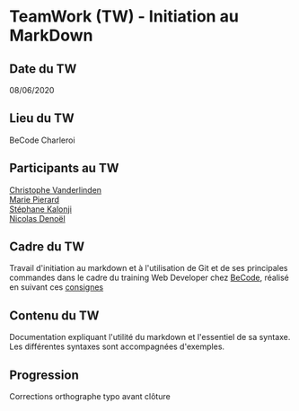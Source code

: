 # TeamWork (TW) - Initiation au **M**ark**D**own

## Date du TW
08/06/2020

## Lieu du TW
BeCode Charleroi 

## Participants au TW
[Christophe Vanderlinden](https://github.com/ch-vdld-dev)  
[Marie Pierard](https://github.com/Marie-Pierard)  
[Stéphane Kalonji](https://github.com/kalonjis)  
[Nicolas Denoël](https://github.com/nicode-be/)  

## Cadre du TW 
Travail d'initiation au markdown et à l'utilisation de Git et de ses principales commandes dans le cadre du training Web Developer chez [BeCode](https://www.becode.org), réalisé en suivant ces [consignes](https://github.com/becodeorg/CRL-Woods-3.21/blob/master/LearningPath/01-Prairie/04.Markdown/2.exercice-markdown-groupe.md)

## Contenu du TW
Documentation expliquant l'utilité du markdown et l'essentiel de sa syntaxe.
Les différentes syntaxes sont accompagnées d'exemples. 

## Progression
Corrections orthographe typo avant clôture
